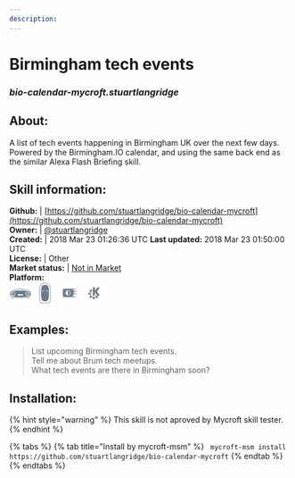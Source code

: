 ```yaml
---
description: 
---
```


# Birmingham tech events  
### _bio-calendar-mycroft.stuartlangridge_  
## About:  
A list of tech events happening in Birmingham UK over the next few days. Powered by the Birmingham.IO calendar, and using the same back end as the similar Alexa Flash Briefing skill.

## Skill information:  
**Github:** | [https://github.com/stuartlangridge/bio-calendar-mycroft](https://github.com/stuartlangridge/bio-calendar-mycroft)  
**Owner:** | [@stuartlangridge](https://github.com/stuartlangridge)  
**Created:** | 2018 Mar 23 01:26:36 UTC  **Last updated:** 2018 Mar 23 01:50:00 UTC  
**License:** | Other  
**Market status:** | [Not in Market](https://market.mycroft.ai/skill/)  
**Platform:**  
 ![Mark I](../.gitbook/assets/mark-1-icon.png)  ![Mark II](../.gitbook/assets/mark-2-icon.png)  ![Picroft](../.gitbook/assets/picroft-icon.png)  ![plasmoid](../.gitbook/assets/kde.png)   
## Examples:  
> List upcoming Birmingham tech events.  
> Tell me about Brum tech meetups.  
> What tech events are there in Birmingham soon?  
  
## Installation:  
{% hint style="warning" %}
This skill is not aproved by Mycroft skill tester.
{% endhint %}
    
{% tabs %}
{% tab title="Install by mycroft-msm" %}
``` mycroft-msm install https://github.com/stuartlangridge/bio-calendar-mycroft```
{% endtab %}
  {% endtabs %}
  